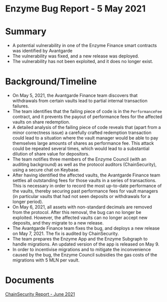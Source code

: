 # Enzyme Bug Report - 5 May 2021

# Summary

- A potential vulnerability in one of the Enzyme Finance smart contracts was identified by Avantgarde
- The vulnerability was fixed, and a new release was deployed.
- The vulnerability has not been exploited, and it does no longer exist.

# Background/Timeline

- On May 5, 2021, the Avantgarde Finance team discovers that withdrawals from certain vaults lead to partial internal transaction failures.
- The team identifies that the failing piece of code is in the `PerformanceFee` contract, and it prevents the payout of performance fees for the affected vaults on share redemption.
- A detailed analysis of the failing piece of code reveals that (apart from a minor correctness issue) a carefully crafted redemption transaction could lead to a situation where the vault manager would be able to pay themselves large amounts of shares as performance fee. This attack could be repeated several times, which would lead to a substantial dilution of share value for depositors.
- The team notifies three members of the Enzyme Council (with an auditing background) as well as the protocol auditors (ChainSecurity), using a secure chat on Keybase.
- After having identified the affected vaults, the Avantgarde Finance team settles all outstanding fees for those vaults in a series of transactions. This is necessary in order to record the most up-to-date performance of the vaults, thereby securing past performance fees for vault managers (in particular vaults that had not seen deposits or withdrawals for a longer period).
- On May 6, 2021, all assets with non-standard decimals are removed from the protocol. After this removal, the bug can no longer be exploited. However, the affected vaults can no longer accept new deposits, and they migrate to a new release.
- The Avantgarde Finance team fixes the bug, and deploys a new release on May 7, 2021. The fix is audited by ChainSecurity.
- The team prepares the Enzyme App and the Enzyme Subgraph to handle migrations. An updated version of the app is released on May 9.
- In order to incentivise migrations and to mitigate the inconvenience caused by the bug, the Enzyme Council subsidies the gas costs of the migrations with 5 MLN per vault.

# Documents

[ChainSecurity Report - June 2021](EnzymeCouncil-FinalReport-June-2021.pdf)

